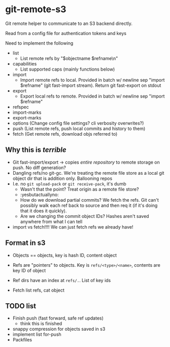 # git-remote-s3

Git remote helper to communicate to an S3 backend directly.

Read from a config file for authentication tokens and keys

Need to implement the following

* list
  * List remote refs by "$objectname $refname\n"
* capabilities
  * List supported caps (mainly functions below)
* import
  * Import remote refs to local. Provided in batch w/ newline sep "import
    $refname" (git fast-import stream). Return git fast-export on stdout
* export
  * Export local refs to remote. Provided in batch w/ newline sep "import
    $refname"
* refspec
* import-marks
* export-marks
* options (Change config file settings? cli verbosity overwrites?)
* push (List remote refs, push local commits and history to them)
* fetch (Get remote refs, download objs referred to)

## Why this is *terrible*

* Git fast-import/export -> copies *entire repository* to remote storage on
  push. No diff generation?
* Dangling refs/no git-gc. We're treating the remote file store as a local git
  object dir that is addition only. Ballooning repos
* I.e. no `git upload-pack` or `git receive-pack`, it's dumb
  * Wasn't that the point? Treat origin as a remote file store?
  * :yesbutactuallyno:
  * How do we download partial commits? We fetch the refs. Git can't possibly
    walk each ref back to source and then req it (if it's doing that it does it
quickly).
  * Are we changing the commit object IDs? Hashes aren't saved anywhere from
    what I can tell
* import vs fetch!!!! We can just fetch refs we already have!

## Format in s3

* Objects == objects, key is hash ID, content object
* Refs are "pointers" to objects. Key is `refs/<type>/<name>`, contents are key
  ID of object
* Ref dirs have an index at `refs/.`. List of key ids

* Fetch list refs, cat object

## TODO list

* Finish push (fast forward, safe ref updates)
  * think this is finished
* snappy compression for objects saved in s3
* implement list for-push
* Packfiles
